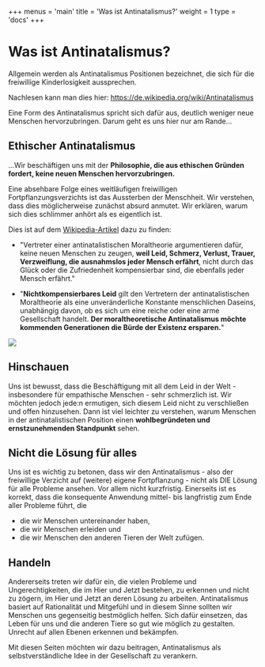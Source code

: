 +++
menus = 'main'
title = 'Was ist Antinatalismus?'
weight = 1
type = 'docs'
+++

# Was ist Antinatalismus?

Allgemein werden als Antinatalismus Positionen bezeichnet, die sich für die freiwillige Kinderlosigkeit aussprechen.

Nachlesen kann man dies hier: https://de.wikipedia.org/wiki/Antinatalismus

Eine Form des Antinatalismus spricht sich dafür aus, deutlich weniger neue Menschen hervorzubringen. Darum geht es uns hier nur am Rande...


## Ethischer Antinatalismus

...Wir beschäftigen uns mit der **Philosophie, die aus ethischen Gründen fordert, keine neuen Menschen hervorzubringen.**

Eine absehbare Folge eines weitläufigen freiwilligen Fortpflanzungsverzichts ist das Aussterben der Menschheit.
Wir verstehen, dass dies möglicherweise zunächst absurd anmutet.
Wir erklären, warum sich dies schlimmer anhört als es eigentlich ist.

Dies ist auf dem [Wikipedia-Artikel](https://de.wikipedia.org/wiki/Antinatalismus:) dazu zu finden:

* "Vertreter einer antinatalistischen Moraltheorie argumentieren dafür, keine neuen Menschen zu zeugen,
    **weil Leid, Schmerz, Verlust, Trauer, Verzweiflung, die ausnahmslos jeder Mensch erfährt**,
    nicht durch das Glück oder die Zufriedenheit kompensierbar sind, die ebenfalls jeder Mensch erfährt."

* "**Nichtkompensierbares Leid** gilt den Vertretern der antinatalistischen Moraltheorie als eine
    unveränderliche Konstante menschlichen Daseins, unabhängig davon, ob es sich um eine reiche oder eine arme Gesellschaft handelt.
    **Der moraltheoretische Antinatalismus möchte kommenden Generationen die Bürde der Existenz ersparen.**"


![](https://c.pxhere.com/photos/2f/ed/leaves_twig_branch_sky_blue_cloud_green_harmony-1358875.jpg!d)


## Hinschauen

Uns ist bewusst, dass die Beschäftigung mit all dem Leid in der Welt - insbesondere für empathische Menschen - sehr schmerzlich ist.
Wir möchten jedoch jede:n ermutigen, sich diesem Leid nicht zu verschließen und offen hinzusehen. Dann ist viel leichter zu verstehen,
warum Menschen in der antinatalistischen Position einen **wohlbegründeten und ernstzunehmenden Standpunkt** sehen.


## Nicht die Lösung für alles

Uns ist es wichtig zu betonen, dass wir den Antinatalismus - also der freiwillige Verzicht auf (weitere) eigene Fortpflanzung - nicht
als DIE Lösung für alle Probleme ansehen. Vor allem nicht kurzfristig.
Einerseits ist es korrekt, dass die konsequente Anwendung mittel- bis langfristig zum Ende aller Probleme führt, die

* die wir Menschen untereinander haben,
* die wir Menschen erleiden und
* die wir Menschen den anderen Tieren der Welt zufügen.


## Handeln

Andererseits treten wir dafür ein, die vielen Probleme und Ungerechtigkeiten, die im Hier und Jetzt bestehen,
zu erkennen und nicht zu zögern, im Hier und Jetzt an deren Lösung zu arbeiten.
Antinatalismus basiert auf Rationalität und Mitgefühl und in diesem Sinne sollten wir Menschen uns gegenseitig bestmöglich helfen.
Sich dafür einsetzen, das Leben für uns und die anderen Tiere so gut wie möglich zu gestalten. Unrecht auf allen Ebenen erkennen und bekämpfen.

Mit diesen Seiten möchten wir dazu beitragen, Antinatalismus als selbstverständliche Idee in der Gesellschaft zu verankern.
